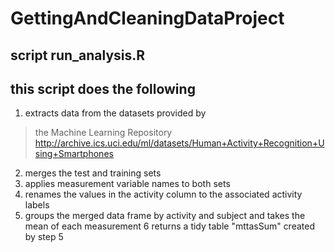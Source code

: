 # GettingAndCleaningDataProject
## script run_analysis.R


## this script does the following
1. extracts data from the datasets provided by
> the Machine Learning Repository 
     <http://archive.ics.uci.edu/ml/datasets/Human+Activity+Recognition+Using+Smartphones>
2. merges the test and training sets
3. applies measurement variable names to both sets
4. renames the values in the activity column to the associated activity labels
5. groups the merged data frame by activity and subject and takes the mean of each measurement
6  returns a tidy table "mttasSum" created by step 5
